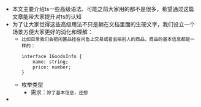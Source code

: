 - 本文主要介绍ts一些高级语法、可能之前大家用的都不是很多，希望通过这篇文章能带大家提升对ts的认知
- 为了让大家觉得这些高级用法不只是躺在文档里面的生硬文字，我们设立一个场景方便大家更好的消化和理解：
	- `比如日常我们会把闲置品挂在闲鱼上交易或者去拍别人的商品，商品的基本信息都是一样的：`
	  ```
	  interface IGoodsInfo {
	      name: string;
	      price: number;
	  }
	  ```
	- 枚举类型
		- 需求：`除了基本信息，还想`
-